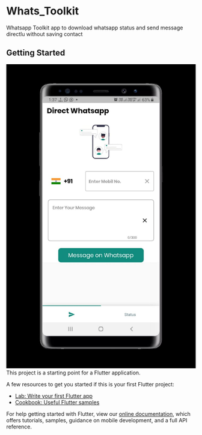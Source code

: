 # Whats_Toolkit

Whatsapp Toolkit app to download whatsapp status and send message directlu without saving contact

## Getting Started


![alt text](https://github.com/roshan-codes/WhatsTools/blob/master/WhatsApp%20Image%202021-03-05%20at%201.39.17%20PM.jpeg)
This project is a starting point for a Flutter application.

A few resources to get you started if this is your first Flutter project:

- [Lab: Write your first Flutter app](https://flutter.dev/docs/get-started/codelab)
- [Cookbook: Useful Flutter samples](https://flutter.dev/docs/cookbook)

For help getting started with Flutter, view our
[online documentation](https://flutter.dev/docs), which offers tutorials,
samples, guidance on mobile development, and a full API reference.

